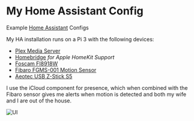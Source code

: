 # My Home Assistant Config
Example [Home Assistant](https://home-assistant.io) Configs

My HA installation runs on a Pi 3 with the following devices:

* [Plex Media Server](https://plex.tv)
* [Homebridge](https://github.com/nfarina/homebridge) *for Apple HomeKit Support*
* [Foscam FI8918W](https://www.amazon.co.uk/gp/product/B0046710G6)
* [Fibaro FGMS-001 Motion Sensor](https://www.amazon.co.uk/gp/product/B00JHHNUPY/)
* [Aeotec USB Z-Stick S5](https://www.amazon.co.uk/gp/product/B00YETCNOE/ref=oh_aui_detailpage_o06_s00?ie=UTF8&psc=1)

I use the iCloud component for presence, which when combined with the Fibaro sensor gives me alerts when motion is detected and both my wife and I are out of the house.

![UI](http://i.imgur.com/3KEEfmj.png)